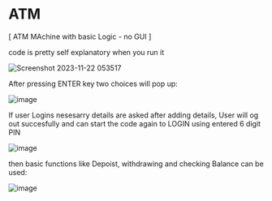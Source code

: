# ATM
[ ATM MAchine with basic Logic - no GUI ]


code is pretty self explanatory when you run it

![Screenshot 2023-11-22 053517](https://github.com/Chapstick53/ATM/assets/131119052/c88a1f54-4596-42f3-bdc8-d086dcb932ba)


After pressing ENTER key two choices will pop up:

![image](https://github.com/Chapstick53/ATM/assets/131119052/bcf638b0-0335-41a4-8f1e-893d9a52e6b2)

If user Logins nesesarry details are asked after adding details, User will og out succesfully and can start the code again to LOGIN using entered 6 digit PIN

![image](https://github.com/Chapstick53/ATM/assets/131119052/7f9f16a7-f721-48be-96d4-3b8cec999472)


then basic functions like Depoist, withdrawing and checking Balance can be used:

![image](https://github.com/Chapstick53/ATM/assets/131119052/2600a7bd-78d6-4d91-87d0-719aa4087517)



